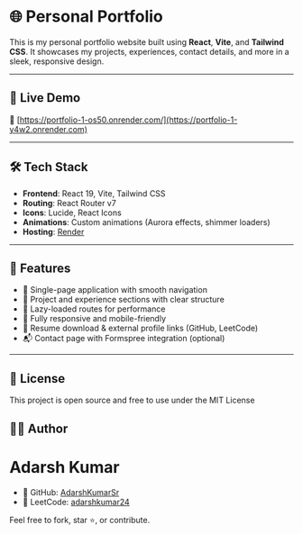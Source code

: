 # 🌐 Personal Portfolio

This is my personal portfolio website built using **React**, **Vite**, and **Tailwind CSS**. It showcases my projects, experiences, contact details, and more in a sleek, responsive design.

---

## 🚀 Live Demo

🔗 [https://portfolio-1-os50.onrender.com/](https://portfolio-1-y4w2.onrender.com)

---

## 🛠️ Tech Stack

- **Frontend**: React 19, Vite, Tailwind CSS
- **Routing**: React Router v7
- **Icons**: Lucide, React Icons
- **Animations**: Custom animations (Aurora effects, shimmer loaders)
- **Hosting**: [Render](https://render.com)

---

## 📁 Features

- 🔗 Single-page application with smooth navigation
- 💼 Project and experience sections with clear structure
- 🧠 Lazy-loaded routes for performance
- 📱 Fully responsive and mobile-friendly
- 📄 Resume download & external profile links (GitHub, LeetCode)
- 📬 Contact page with Formspree integration (optional)

---

## 📄 License
This project is open source and free to use under the MIT License

## 🙋‍♂️ Author
# Adarsh Kumar
- 🔗 GitHub: [AdarshKumarSr](https://github.com/AdarshKumarSr)
- 🧠 LeetCode: [adarshkumar24](https://leetcode.com/u/adarshkumar24/)

Feel free to fork, star ⭐, or contribute.


